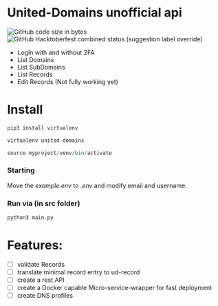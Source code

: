 # United-Domains unofficial api

![GitHub code size in bytes](https://img.shields.io/github/languages/code-size/flowluap/united-domains)
![GitHub Hacktoberfest combined status (suggestion label override)](https://img.shields.io/github/status/2020/flowluap/united-domains)

- LogIn with and without 2FA
- List Domains
- List SubDomains
- List Records
- Edit Records (Not fully working yet)

# Install

```python
pip3 install virtualenv
```
```python
virtualenv united-domains
```
```python
source myproject/venv/bin/activate
```

### Starting

Move the *example.env* to *.env* and modify email and username.

### Run via (in src folder)
```python
python3 main.py
```



# Features:

- [ ] validate Records
- [ ] translate minimal record entry to ud-record
- [ ] create a rest API
- [ ] create a Docker capable Micro-service-wrapper for fast deployment
- [ ] create DNS profiles
